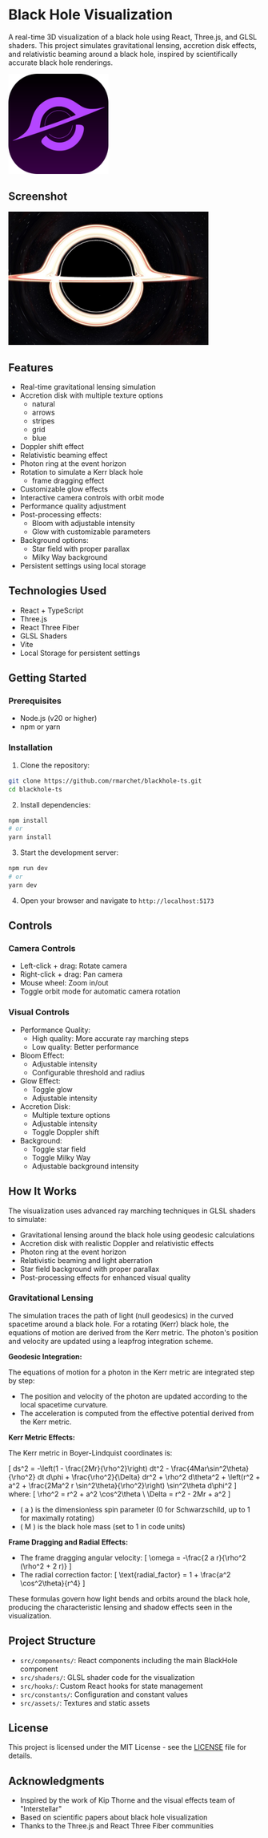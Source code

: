 # Black Hole Visualization

A real-time 3D visualization of a black hole using React, Three.js, and GLSL shaders. This project simulates gravitational lensing, accretion disk effects, and relativistic beaming around a black hole, inspired by scientifically accurate black hole renderings.

<img src="public/blackhole.svg" width="200" alt="Black Hole Visualization" />

## Screenshot

<img src="screenshot.jpg" width="400" alt="Black Hole Visualization Screenshot" />

## Features

- Real-time gravitational lensing simulation
- Accretion disk with multiple texture options
  - natural
  - arrows
  - stripes
  - grid
  - blue
- Doppler shift effect
- Relativistic beaming effect
- Photon ring at the event horizon
- Rotation to simulate a Kerr black hole
  - frame dragging effect
- Customizable glow effects
- Interactive camera controls with orbit mode
- Performance quality adjustment
- Post-processing effects:
  - Bloom with adjustable intensity
  - Glow with customizable parameters
- Background options:
  - Star field with proper parallax
  - Milky Way background
- Persistent settings using local storage

## Technologies Used

- React + TypeScript
- Three.js
- React Three Fiber
- GLSL Shaders
- Vite
- Local Storage for persistent settings

## Getting Started

### Prerequisites

- Node.js (v20 or higher)
- npm or yarn

### Installation

1. Clone the repository:
```bash
git clone https://github.com/rmarchet/blackhole-ts.git
cd blackhole-ts
```

2. Install dependencies:
```bash
npm install
# or
yarn install
```

3. Start the development server:
```bash
npm run dev
# or
yarn dev
```

4. Open your browser and navigate to `http://localhost:5173`

## Controls

### Camera Controls
- Left-click + drag: Rotate camera
- Right-click + drag: Pan camera
- Mouse wheel: Zoom in/out
- Toggle orbit mode for automatic camera rotation

### Visual Controls
- Performance Quality:
  - High quality: More accurate ray marching steps
  - Low quality: Better performance
- Bloom Effect:
  - Adjustable intensity
  - Configurable threshold and radius
- Glow Effect:
  - Toggle glow
  - Adjustable intensity
- Accretion Disk:
  - Multiple texture options
  - Adjustable intensity
  - Toggle Doppler shift
- Background:
  - Toggle star field
  - Toggle Milky Way
  - Adjustable background intensity

## How It Works

The visualization uses advanced ray marching techniques in GLSL shaders to simulate:
- Gravitational lensing around the black hole using geodesic calculations
- Accretion disk with realistic Doppler and relativistic effects
- Photon ring at the event horizon
- Relativistic beaming and light aberration
- Star field background with proper parallax
- Post-processing effects for enhanced visual quality

### Gravitational Lensing

The simulation traces the path of light (null geodesics) in the curved spacetime around a black hole. For a rotating (Kerr) black hole, the equations of motion are derived from the Kerr metric. The photon's position and velocity are updated using a leapfrog integration scheme.

**Geodesic Integration:**

The equations of motion for a photon in the Kerr metric are integrated step by step:

- The position and velocity of the photon are updated according to the local spacetime curvature.
- The acceleration is computed from the effective potential derived from the Kerr metric.

**Kerr Metric Effects:**

The Kerr metric in Boyer-Lindquist coordinates is:

\[
  ds^2 = -\left(1 - \frac{2Mr}{\rho^2}\right) dt^2 - \frac{4Mar\sin^2\theta}{\rho^2} dt d\phi + \frac{\rho^2}{\Delta} dr^2 + \rho^2 d\theta^2 + \left(r^2 + a^2 + \frac{2Ma^2 r \sin^2\theta}{\rho^2}\right) \sin^2\theta d\phi^2
\]
where:
\[
  \rho^2 = r^2 + a^2 \cos^2\theta \\
  \Delta = r^2 - 2Mr + a^2
\]
- \( a \) is the dimensionless spin parameter (0 for Schwarzschild, up to 1 for maximally rotating)
- \( M \) is the black hole mass (set to 1 in code units)

**Frame Dragging and Radial Effects:**
- The frame dragging angular velocity:
  \[
    \omega = -\frac{2 a r}{\rho^2 (\rho^2 + 2 r)}
  \]
- The radial correction factor:
  \[
    \text{radial\_factor} = 1 + \frac{a^2 \cos^2\theta}{r^4}
  \]

These formulas govern how light bends and orbits around the black hole, producing the characteristic lensing and shadow effects seen in the visualization.

## Project Structure

- `src/components/`: React components including the main BlackHole component
- `src/shaders/`: GLSL shader code for the visualization
- `src/hooks/`: Custom React hooks for state management
- `src/constants/`: Configuration and constant values
- `src/assets/`: Textures and static assets

## License

This project is licensed under the MIT License - see the [LICENSE](LICENSE) file for details.

## Acknowledgments

- Inspired by the work of Kip Thorne and the visual effects team of "Interstellar"
- Based on scientific papers about black hole visualization
- Thanks to the Three.js and React Three Fiber communities
